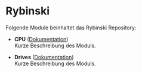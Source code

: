 # Rybinski

Folgende Module beinhaltet das Rybinski Repository:

- __CPU__ ([Dokumentation](CPU))  
	Kurze Beschreibung des Moduls.

- __Drives__ ([Dokumentation](Drives))  
	Kurze Beschreibung des Moduls.